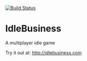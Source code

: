 [![Build Status](https://dev.azure.com/wethegreenpeople0040/IdleBusiness/_apis/build/status/wethegreenpeople.IdleBusiness?branchName=master)](https://dev.azure.com/wethegreenpeople0040/IdleBusiness/_build/latest?definitionId=9&branchName=master)


# IdleBusiness
A multiplayer idle game

Try it out at: http://idlebusiness.com

